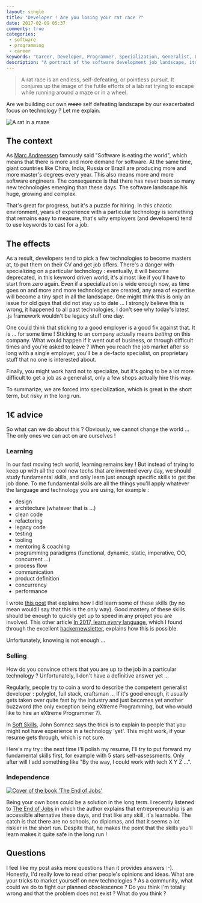 ```yaml
---
layout: single
title: "Developer ! Are you losing your rat race ?"
date: 2017-02-09 05:37
comments: true
categories:
 - software
 - programming
 - career
keywords: "Career, Developer, Programmer, Specialization, Generalist, Learning, Career management, Career planning"
description: "A portrait of the software development job landscape, its over-reliance on buzzwords, and open questions about how to rely on fundamental skills instead."
---
```

> A rat race is an endless, self-defeating, or pointless pursuit. It conjures up the image of the futile efforts of a lab rat trying to escape while running around a maze or in a wheel.

Are we building our own ~~maze~~ self defeating landscape by our exacerbated focus on technology ? Let me explain.

![A rat in a maze]({{site.url}}{{site.baseurl}}/imgs/2017-02-09-developer-are-you-losing-your-rat-race/rat-maze.jpg)

## The context

As [Marc Andreessen](https://en.wikipedia.org/wiki/Marc_Andreessen) famously said "Software is eating the world", which means that there is more and more demand for software. At the same time, giant countries like China, India, Russia or Brazil are producing more and more master's degrees every year. This also means more and more software engineers. The consequence is that there has never been so many new technologies emerging than these days. The software landscape his huge, growing and complex.

That's great for progress, but it's a puzzle for hiring. In this chaotic environment, years of experience with a particular technology is something that remains easy to measure, that's why employers (and developers) tend to use keywords to cast for a job.

## The effects

As a result, developers tend to pick a few technologies to become masters at, to put them on their CV and get job offers. There's a danger with specializing on a particular technology : eventually, it will become deprecated, in this keyword driven world, it's almost like if you'll have to start from zero again. Even if a specialization is wide enough now, as time goes on and more and more technologies are created, any area of expertise will become a tiny spot in all the landscape. One might think this is only an issue for old guys that did not stay up to date ... I strongly believe this is wrong, it happened to all past technologies, I don't see why today's latest .js framework wouldn't be legacy stuff one day.

One could think that sticking to a good employer is a good fix against that. It is ... for some time ! Sticking to an company actually means *betting* on this company. What would happen if it went out of business, or through difficult times and you're asked to leave ? When you reach the job market after so long with a single employer, you'll be a de-facto specialist, on proprietary stuff that no one is interested about.

Finally, you might work hard not to specialize, but it's going to be a lot more difficult to get a job as a generalist, only a few shops actually hire this way.

To summarize, we are forced into specialization, which is great in the short term, but risky in the long run.

## 1€ advice

So what can we do about this ? Obviously, we cannot change the world ... The only ones we can act on are ourselves !

### Learning

In our fast moving tech world, learning remains key ! But instead of trying to keep up with all the cool new techs that are invented every day, we should study fundamental skills, and only learn just enough specific skills to get the job done. To me fundamental skills are all the things you'll apply whatever the language and technology you are using, for example :

* design
* architecture (whatever that is ...)
* clean code
* refactoring
* legacy code
* testing
* tooling
* mentoring & coaching
* programming paradigms (functional, dynamic, static, imperative, OO, concurrent ...)
* process flow
* communication
* product definition
* concurrency
* performance

I wrote [this post](/how-to-keep-up-with-software-technologies/) that explains how I did learn some of these skills (by no mean would I say that this is the only way). Good mastery of these skills should be enough to quickly get up to speed in any project you are involved. This other article [In 2017, learn *every* language](https://blog.bradfieldcs.com/in-2017-learn-every-language-59b11f68eee#.l2n6kouuz), which I found through the excellent [hackernewsletter](http://www.hackernewsletter.com/), explains how this is possible.

Unfortunately, knowing is not enough ...

### Selling

How do you convince others that you are up to the job in a particular technology ? Unfortunately, I don't have a definitive answer yet ...

Regularly, people try to coin a word to describe the competent generalist developer : polyglot, full stack, craftsman ... If it's good enough, it usually gets taken over quite fast by the industry and just becomes yet another buzzword (the only exception being eXtreme Programming, but who would like to hire an eXtreme Programmer ?).

In [Soft Skills](https://www.amazon.com/Soft-Skills-software-developers-manual/dp/1617292397/ref=sr_1_1?tag=pbourgau-20&amp;ie=UTF8&qid=1473135683&sr=8-1&keywords=soft+skills), John Somnez says the trick is to explain to people that you might not have experience in a technology 'yet'. This might work, if your resume gets through, which is not sure.

Here's my try : the next time I'll polish my resume, I'll try to put forward my fundamental skills first, for example with 5 stars self-assessments. Only after will I add something like "By the way, I could work with tech X Y Z ...".

### Independence

[![Cover of the book 'The End of Jobs']({{site.url}}{{site.baseurl}}/imgs/2017-02-09-developer-are-you-losing-your-rat-race/the-end-of-jobs.jpg)](https://www.amazon.com/End-Jobs-Meaning-9-5/dp/1619613352/ref=sr_1_1?tag=pbourgau-20&amp;ie=UTF8&qid=1486713381&sr=8-1&keywords=the+end+of+jobs)

Being your own boss could be a solution in the long term. I recently listened to [The End of Jobs](https://www.amazon.com/End-Jobs-Meaning-9-5/dp/1619613352/ref=sr_1_1?tag=pbourgau-20&amp;ie=UTF8&qid=1486713381&sr=8-1&keywords=the+end+of+jobs) in which the author explains that entrepreneurship is an accessible alternative these days, and that like any skill, it's learnable. The catch is that there are no schools, no diplomas, and that it seems a lot riskier in the short run. Despite that, he makes the point that the skills you'll learn makes it quite safe in the long run !

## Questions

I feel like my post asks more questions than it provides answers :-). Honestly, I'd really love to read other people's opinions and ideas. What are your tricks to market yourself on new technologies ? As a community, what could we do to fight our planned obsolescence ? Do you think I'm totally wrong and that the problem does not exist ? What do you think ?
